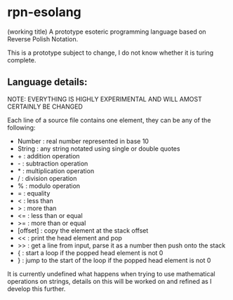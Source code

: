 # rpn-esolang
(working title)
A prototype esoteric programming language based on Reverse Polish Notation.

This is a prototype subject to change, I do not know whether it is turing complete.

## Language details:
NOTE: EVERYTHING IS HIGHLY EXPERIMENTAL AND WILL AMOST CERTAINLY BE CHANGED

Each line of a source file contains one element, they can be any of the following:

- Number : real number represented in base 10
- String : any string notated using single or double quotes
- \+ : addition operation
- \- : subtraction operation
- \* : multiplication operation
- / : division operation
- % : modulo operation
- = : equality
- < : less than
- \> : more than
- <= : less than or equal
- \>= : more than or equal
- [offset] : copy the element at the stack offset
- << : print the head element and pop
- \>\> : get a line from input, parse it as a number then push onto the stack
- { : start a loop if the popped head element is not 0
- } : jump to the start of the loop if the popped head element is not 0

It is currently undefined what happens when trying to use mathematical operations on strings, details on this will be worked on and refined as I develop this further.
